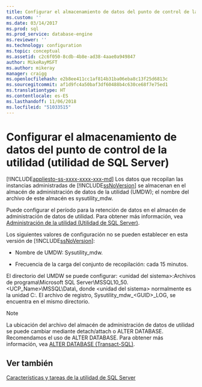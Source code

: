 ```yaml
---
title: Configurar el almacenamiento de datos del punto de control de la utilidad (utilidad de SQL Server) | Microsoft Docs
ms.custom: ''
ms.date: 03/14/2017
ms.prod: sql
ms.prod_service: database-engine
ms.reviewer: ''
ms.technology: configuration
ms.topic: conceptual
ms.assetid: c2c6f050-8cdb-4b8e-ad38-4aae0a949847
author: MikeRayMSFT
ms.author: mikeray
manager: craigg
ms.openlocfilehash: e2b8ee411cc1af814b31ba06eba8c13f25d6813c
ms.sourcegitcommit: af1d9fc4a50baf3df60488b4c630ce68f7e75ed1
ms.translationtype: HT
ms.contentlocale: es-ES
ms.lasthandoff: 11/06/2018
ms.locfileid: "51033515"
---
```

# <a name="configure-your-utility-control-point-data-warehouse-sql-server-utility"></a>Configurar el almacenamiento de datos del punto de control de la utilidad (utilidad de SQL Server)
[!INCLUDE[appliesto-ss-xxxx-xxxx-xxx-md](../../includes/appliesto-ss-xxxx-xxxx-xxx-md.md)]
  Los datos que recopilan las instancias administradas de [!INCLUDE[ssNoVersion](../../includes/ssnoversion-md.md)] se almacenan en el almacén de administración de datos de la utilidad (UMDW); el nombre del archivo de este almacén es sysutility_mdw.  
  
 Puede configurar el período para la retención de datos en el almacén de administración de datos de utilidad. Para obtener más información, vea [Administración de la utilidad &#40;Utilidad de SQL Server&#41;](http://msdn.microsoft.com/library/3e5a00c3-8905-40f0-9ddc-d924df9c2f0d).  
  
 Los siguientes valores de configuración no se pueden establecer en esta versión de [!INCLUDE[ssNoVersion](../../includes/ssnoversion-md.md)]:  
  
-   Nombre de UMDW: Sysutility_mdw.  
  
-   Frecuencia de la carga del conjunto de recopilación: cada 15 minutos.  
  
 El directorio del UMDW se puede configurar: \<unidad del sistema>:Archivos de programa\Microsoft SQL Server\MSSQL10_50.<UCP_Name>\MSSQL\Data\\, donde \<unidad del sistema> normalmente es la unidad C:\. El archivo de registro, Sysutility_mdw_\<GUID>_LOG, se encuentra en el mismo directorio.  
  
> [!NOTE]  
>  La ubicación del archivo del almacén de administración de datos de utilidad se puede cambiar mediante detach/attach o ALTER DATABASE. Recomendamos el uso de ALTER DATABASE. Para obtener más información, vea [ALTER DATABASE &#40;Transact-SQL&#41;](../../t-sql/statements/alter-database-transact-sql.md).  
  
## <a name="see-also"></a>Ver también  
 [Características y tareas de la utilidad de SQL Server](../../relational-databases/manage/sql-server-utility-features-and-tasks.md)  
  
  
